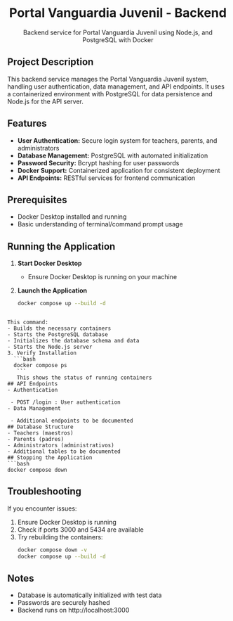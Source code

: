 <div align="center">
  <h1>Portal Vanguardia Juvenil - Backend</h1>
  <p>
    Backend service for Portal Vanguardia Juvenil using Node.js, and PostgreSQL with Docker
  </p>
</div>

## Project Description

This backend service manages the Portal Vanguardia Juvenil system, handling user authentication, data management, and API endpoints. It uses a containerized environment with PostgreSQL for data persistence and Node.js for the API server.

## Features

- **User Authentication:** Secure login system for teachers, parents, and administrators
- **Database Management:** PostgreSQL with automated initialization
- **Password Security:** Bcrypt hashing for user passwords
- **Docker Support:** Containerized application for consistent deployment
- **API Endpoints:** RESTful services for frontend communication

## Prerequisites

- Docker Desktop installed and running
- Basic understanding of terminal/command prompt usage

## Running the Application

1. **Start Docker Desktop**
   - Ensure Docker Desktop is running on your machine

2. **Launch the Application**
   ```bash
   docker compose up --build -d
 ```

This command:
- Builds the necessary containers
- Starts the PostgreSQL database
- Initializes the database schema and data
- Starts the Node.js server
3. Verify Installation
   ```bash
   docker compose ps
    ```
    This shows the status of running containers
## API Endpoints
- Authentication
  
  - POST /login : User authentication
- Data Management
  
  - Additional endpoints to be documented
## Database Structure
- Teachers (maestros)
- Parents (padres)
- Administrators (administrativos)
- Additional tables to be documented
## Stopping the Application
```bash
docker compose down
 ```

## Troubleshooting
If you encounter issues:

1. Ensure Docker Desktop is running
2. Check if ports 3000 and 5434 are available
3. Try rebuilding the containers:
   ```bash
   docker compose down -v
   docker compose up --build -d
    ```
## Notes
- Database is automatically initialized with test data
- Passwords are securely hashed
- Backend runs on http://localhost:3000